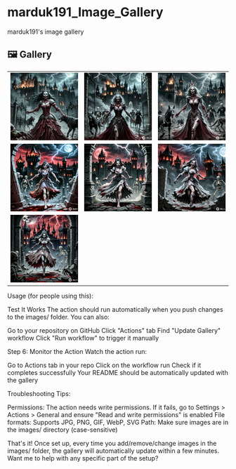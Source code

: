 # marduk191_Image_Gallery

marduk191's image gallery

<!-- GALLERY_START -->
## 🖼️ Gallery

|   |   |   |
| --- | --- | --- |
| <img src="images/03aba12feafd4a9ba07f36c85a7354ba_0.png" width="200" alt="03aba12feafd4a9ba07f36c85a7354ba_0.png"> | <img src="images/03aba12feafd4a9ba07f36c85a7354ba_1.png" width="200" alt="03aba12feafd4a9ba07f36c85a7354ba_1.png"> | <img src="images/03aba12feafd4a9ba07f36c85a7354ba_2.png" width="200" alt="03aba12feafd4a9ba07f36c85a7354ba_2.png"> |
| <img src="images/24112c86091b4fea9940fa1ef33d154c_0.png" width="200" alt="24112c86091b4fea9940fa1ef33d154c_0.png"> | <img src="images/24112c86091b4fea9940fa1ef33d154c_1.png" width="200" alt="24112c86091b4fea9940fa1ef33d154c_1.png"> | <img src="images/24112c86091b4fea9940fa1ef33d154c_2.png" width="200" alt="24112c86091b4fea9940fa1ef33d154c_2.png"> |
| <img src="images/24112c86091b4fea9940fa1ef33d154c_3.png" width="200" alt="24112c86091b4fea9940fa1ef33d154c_3.png"> |   |   |

<!-- GALLERY_END -->


Usage (for people using this):

Test It Works
The action should run automatically when you push changes to the images/ folder. You can also:

Go to your repository on GitHub
Click "Actions" tab
Find "Update Gallery" workflow
Click "Run workflow" to trigger it manually

Step 6: Monitor the Action
Watch the action run:

Go to Actions tab in your repo
Click on the workflow run
Check if it completes successfully
Your README should be automatically updated with the gallery

Troubleshooting Tips:

Permissions: The action needs write permissions. If it fails, go to Settings > Actions > General and ensure "Read and write permissions" is enabled
File formats: Supports JPG, PNG, GIF, WebP, SVG
Path: Make sure images are in the images/ directory (case-sensitive)

That's it! Once set up, every time you add/remove/change images in the images/ folder, the gallery will automatically update within a few minutes.
Want me to help with any specific part of the setup?
